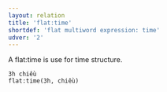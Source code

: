 ```yaml
---
layout: relation
title: 'flat:time'
shortdef: 'flat multiword expression: time'
udver: '2'
---
```


A flat:time is use for time structure.

~~~ sdparse
3h chiều
flat:time(3h, chiều)
~~~

<!-- Interlanguage links updated So kvě 14 19:02:54 CEST 2022 -->
